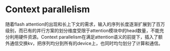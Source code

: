 # Context parallelism

随着flash attention的出现和长上下文的需求，输入的序列长度逐渐扩展到了百万级别，而已有的并行方案的划分维度受限于attention模块中的head数量，不能充分利用硬件资源。Context parallelism在满足attention语义的前提下，插入了额外通信交换kv，把序列均分到所有的device上，也同时均匀划分了计算和通信。
